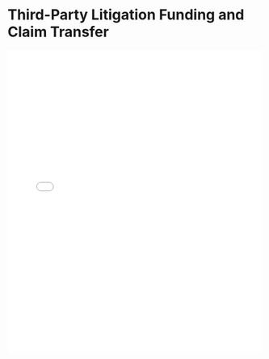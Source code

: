 # Third-Party Litigation Funding and Claim Transfer

<embed src="Third-Party Litigation Funding and Claim Transfer.pdf" type="application/pdf" width="100%" height="600px">
